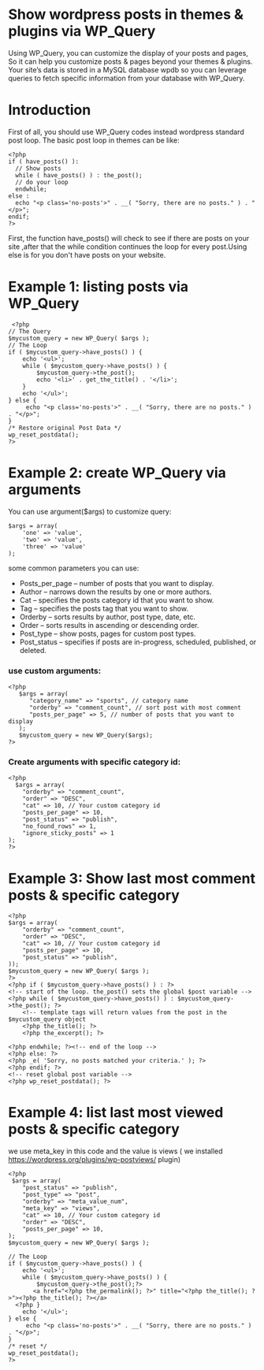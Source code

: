 # Show wordpress posts in themes & plugins via WP_Query
Using WP_Query, you can customize the display of your posts and pages, So it can help you customize posts & pages beyond your themes & plugins. Your site’s data is stored in a MySQL database wpdb so
you can leverage queries to fetch specific information from your database with WP_Query. 


# Introduction
First of all, you should use WP_Query codes instead wordpress standard post loop.
The basic post loop in themes can be like:
```
<?php
if ( have_posts() ):
  // Show posts
  while ( have_posts() ) : the_post();
  // do your loop
  endwhile;
else :
  echo "<p class='no-posts'>" . __( "Sorry, there are no posts." ) . "</p>";
endif;
?>
```
 First, the function have_posts() will check to see if there are posts on your site ,after that the while condition continues the loop for every post.Using else is for you don't have posts on your website.
 
 
 # Example 1: listing posts via WP_Query
```
 <?php
// The Query
$mycustom_query = new WP_Query( $args );
// The Loop
if ( $mycustom_query->have_posts() ) {
    echo '<ul>';
    while ( $mycustom_query->have_posts() ) {
        $mycustom_query->the_post();
        echo '<li>' . get_the_title() . '</li>';
    }
    echo '</ul>';
} else {
     echo "<p class='no-posts'>" . __( "Sorry, there are no posts." ) . "</p>";
}
/* Restore original Post Data */
wp_reset_postdata();
?>
```
 # Example 2: create WP_Query via arguments
 
 You can use argument($args) to customize query:
``` 
$args = array(
    'one' => 'value',
    'two' => 'value',
    'three' => 'value'
);
```
some common parameters you can use:

- Posts_per_page – number of posts that you want to display.
- Author – narrows down the results by one or more authors.
- Cat – specifies the posts category id that you want to show.
- Tag – specifies the posts tag that you want to show.
- Orderby – sorts results by author, post type, date, etc.
- Order – sorts results in ascending or descending order.
- Post_type – show posts, pages for custom post types.
- Post_status – specifies if posts are in-progress, scheduled, published, or deleted.

### use custom arguments:
```
<?php  
   $args = array(
      "category_name" => "sports", // category name
      "orderby" => "comment_count", // sort post with most comment 
      "posts_per_page" => 5, // number of posts that you want to display
   );
   $mycustom_query = new WP_Query($args);
?>
```
### Create arguments with specific category id:
```
<?php
  $args = array(
    "orderby" => "comment_count", 
    "order" => "DESC", 
    "cat" => 10, // Your custom category id
    "posts_per_page" => 10, 
    "post_status" => "publish", 
    "no_found_rows" => 1, 
    "ignore_sticky_posts" => 1 
);
?>
```

# Example 3: Show last most comment posts & specific category
```
<?php
$args = array(
    "orderby" => "comment_count", 
    "order" => "DESC", 
    "cat" => 10, // Your custom category id
    "posts_per_page" => 10, 
    "post_status" => "publish", 
));
$mycustom_query = new WP_Query( $args );
?>
<?php if ( $mycustom_query->have_posts() ) : ?>
<!-- start of the loop. the_post() sets the global $post variable -->
<?php while ( $mycustom_query->have_posts() ) : $mycustom_query->the_post(); ?>
    <!-- template tags will return values from the post in the $mycustom_query object
    <?php the_title(); ?>
    <?php the_excerpt(); ?>

<?php endwhile; ?><!-- end of the loop -->
<?php else: ?>
<?php _e( 'Sorry, no posts matched your criteria.' ); ?>
<?php endif; ?>
<!-- reset global post variable -->
<?php wp_reset_postdata(); ?>
```

# Example 4: list last most viewed posts & specific category

we use meta_key in this code and the value is views ( we installed https://wordpress.org/plugins/wp-postviews/ plugin)
```
<?php
 $args = array(
    "post_status" => "publish", 
    "post_type" => "post", 
    "orderby" => "meta_value_num",
    "meta_key" => "views",
    "cat" => 10, // Your custom category id
    "order" => "DESC",
    "posts_per_page" => 10, 
);
$mycustom_query = new WP_Query( $args );

// The Loop
if ( $mycustom_query->have_posts() ) {
    echo '<ul>';
    while ( $mycustom_query->have_posts() ) {
        $mycustom_query->the_post();?>
       <a href="<?php the_permalink(); ?>" title="<?php the_title(); ?>"><?php the_title(); ?></a>
  <?php }
    echo '</ul>';
} else {
     echo "<p class='no-posts'>" . __( "Sorry, there are no posts." ) . "</p>";
}
/* reset */
wp_reset_postdata();
?>
```
